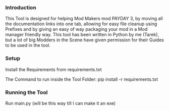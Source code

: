 ### Introduction ###
This Tool is designed for helping Mod Makers mod PAYDAY 3, by moving all the documentation links into one tab, allowing for easy file cleanup using Prefixes and by giving an easy of way packaging your mod in a 
Mod manager friendly way. This tool has been written in Python by me (Tarek), but a lot of big Modders in the Scene have given permission for their Guides to be used in the tool.



### Setup ###

Install the Requirements from requirements.txt

The Command to run inside the Tool Folder:
pip install -r requirements.txt

### Running the Tool ###

Run main.py (will be this way till I can make it an exe)

